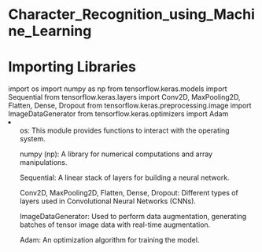﻿# Character_Recognition_using_Machine_Learning
<h1>Importing Libraries</h1>
import os
import numpy as np
from tensorflow.keras.models import Sequential
from tensorflow.keras.layers import Conv2D, MaxPooling2D, Flatten, Dense, Dropout
from tensorflow.keras.preprocessing.image import ImageDataGenerator
from tensorflow.keras.optimizers import Adam
<li>
  <ol>os: This module provides functions to interact with the operating system.</ol>
<ol>numpy (np): A library for numerical computations and array manipulations.</ol>
<ol>Sequential: A linear stack of layers for building a neural network.</ol>
<ol>Conv2D, MaxPooling2D, Flatten, Dense, Dropout: Different types of layers used in Convolutional Neural Networks (CNNs).</ol>
<ol>ImageDataGenerator: Used to perform data augmentation, generating batches of tensor image data with real-time augmentation.</ol>
<ol>Adam: An optimization algorithm for training the model.</ol></li>
